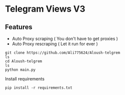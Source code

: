 # Telegram Views V3

## Features
- Auto Proxy scraping ( You don't have to get proxies )
- Auto Proxy rescraping ( Let it run for ever )
```
git clone https://github.com/Ali775624/Aloush-telgrem
ls
cd Aloush-telgrem
ls
python main.py
```

Install requirements
```
pip install -r requirements.txt
```
